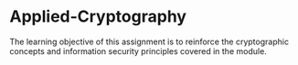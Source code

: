# Applied-Cryptography
The learning objective of this assignment is to reinforce the cryptographic concepts and information security principles covered in the module.
